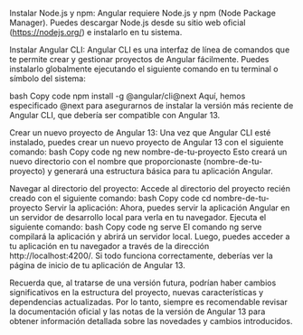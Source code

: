Instalar Node.js y npm: Angular requiere Node.js y npm (Node Package Manager). Puedes descargar Node.js desde su sitio web oficial (https://nodejs.org/) e instalarlo en tu sistema.

Instalar Angular CLI: Angular CLI es una interfaz de línea de comandos que te permite crear y gestionar proyectos de Angular fácilmente. 
Puedes instalarlo globalmente ejecutando el siguiente comando en tu terminal o símbolo del sistema:

bash
Copy code
npm install -g @angular/cli@next
Aquí, hemos especificado @next para asegurarnos de instalar la versión más reciente de Angular CLI, que debería ser compatible con Angular 13.

Crear un nuevo proyecto de Angular 13: Una vez que Angular CLI esté instalado, puedes crear un nuevo proyecto de Angular 13 con el siguiente comando:
bash
Copy code
ng new nombre-de-tu-proyecto
Esto creará un nuevo directorio con el nombre que proporcionaste (nombre-de-tu-proyecto) y generará una estructura básica para tu aplicación Angular.

Navegar al directorio del proyecto: Accede al directorio del proyecto recién creado con el siguiente comando:
bash
Copy code
cd nombre-de-tu-proyecto
Servir la aplicación: Ahora, puedes servir la aplicación Angular en un servidor de desarrollo local para verla en tu navegador. Ejecuta el siguiente comando:
bash
Copy code
ng serve
El comando ng serve compilará la aplicación y abrirá un servidor local. Luego, puedes acceder a tu aplicación en tu navegador a través de la dirección http://localhost:4200/.
Si todo funciona correctamente, deberías ver la página de inicio de tu aplicación de Angular 13.

Recuerda que, al tratarse de una versión futura, podrían haber cambios significativos en la estructura del proyecto, nuevas características y dependencias actualizadas.
Por lo tanto, siempre es recomendable revisar la documentación oficial y las notas de la versión de Angular 13 para obtener información detallada sobre las novedades y cambios introducidos.
